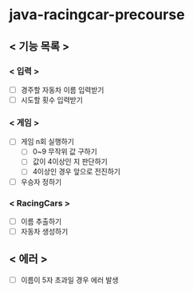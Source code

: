 # java-racingcar-precourse

## < 기능 목록 >
### < 입력 >
- [ ] 경주할 자동차 이름 입력받기
- [ ] 시도할 횟수 입력받기

### < 게임 > 
- [ ] 게임 n회 실행하기
    - [ ] 0~9 무작위 값 구하기
    - [ ] 값이 4이상인 지 판단하기
    - [ ] 4이상인 경우 앞으로 전진하기
- [ ] 우승자 정하기

### < RacingCars >
- [ ] 이름 추출하기
- [ ] 자동차 생성하기

## < 에러 >
- [ ] 이름이 5자 초과일 경우 에러 발생
